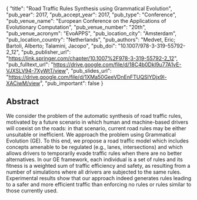 {
  "title": "Road Traffic Rules Synthesis using Grammatical Evolution",
  "pub_year": 2017,
  "pub_accept_year": 2017,
  "pub_type": "Conference",
  "pub_venue_name": "European Conference on the Applications of Evolutionary Computation",
  "pub_venue_number": "20th",
  "pub_venue_acronym": "EvoAPPS",
  "pub_location_city": "Amsterdam",
  "pub_location_country": "Netherlands",
  "pub_authors": "Medvet, Eric; Bartoli, Alberto; Talamini, Jacopo",
  "pub_doi": "10.1007/978-3-319-55792-2_12",
  "pub_publisher_url": "https://link.springer.com/chapter/10.1007%2F978-3-319-55792-2_12",
  "pub_fulltext_url": "https://drive.google.com/file/d/18C4b0DkI9u77A1vE-VJXSLV94-7XyWtT/view",
  "pub_slides_url": "https://drive.google.com/file/d/1XMa50GeeVDnEnFTUQSlYDjx9l-XACiwM/view",
  "pub_important": false
}

## Abstract
We consider the problem of the automatic synthesis of road traffic rules, motivated by a future scenario in which human and machine-based drivers will coexist on the roads: in that scenario, current road rules may be either unsuitable or inefficient. We approach the problem using Grammatical Evolution (GE). To this end, we propose a road traffic model which includes concepts amenable to be regulated (e.g., lanes, intersections) and which allows drivers to temporarily evade traffic rules when there are no better alternatives. In our GE framework, each individual is a set of rules and its fitness is a weighted sum of traffic efficiency and safety, as resulting from a number of simulations where all drivers are subjected to the same rules. Experimental results show that our approach indeed generates rules leading to a safer and more efficient traffic than enforcing no rules or rules similar to those currently used.

